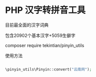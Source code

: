# PHP 汉字转拼音工具



目前最全面的汉字词典



 包含20902个基本汉字+5059生僻字


composer require tekintian/pinyin_utils




使用方法
~~~php

\pinyin_utils\Pinyin::convert("云南网");

~~~



